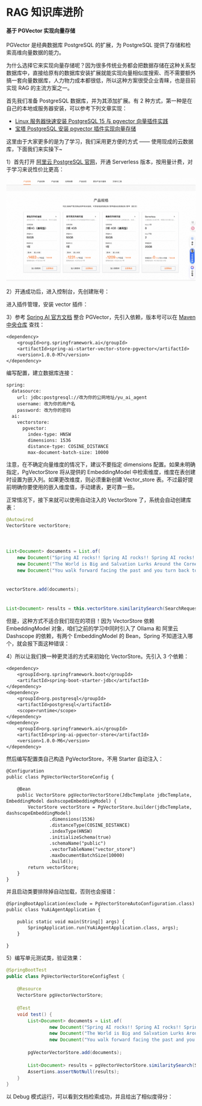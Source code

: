 # RAG 知识库进阶

#### 基于 PGVector 实现向量存储

PGVect⁠or 是经典数据库 P‌ostgreSQL 的扩展，为 Postgr‎eSQL 提供了存储和‌检索高维向量数据的能力。

为什么选择它来实现向量存⁠储呢？因为很多传统业务都会把数据存储在这种关系‌型数据库中，直接给原有的数据库安装扩展就能实现向量相似度搜索、而不需要额外搞一套向量数据库，‎人力物力成本都很低，所以这种方案很受企业青睐，‌也是目前实现 RAG 的主流方案之一。

首先我们准备⁠ PostgreSQL ‌数据库，并为其添加扩展。有 2 种方式，第一种是‎在自己的本地或服务器安装‌，可以参考下列文章实现：

- [Linux 服务器快速安装 PostgreSQL 15 与 pgvector 向量插件实践](https://cloud.baidu.com/article/3229759)
- [宝塔 PostgreSQL 安装 pgvector 插件实现向量存储](https://blog.csdn.net/qq_29213799/article/details/146277755)

这里由于大⁠家更多的是为了学习‌，我们采用更方便的方式 —— 使用现‎成的云数据库，下面‌我们来实操下~

1）首先打开 [阿里云 PostgreSQL 官网](https://www.aliyun.com/product/rds/postgresql)，开通 Serverless 版本，按用量计费，对于学习来说性价比更高：

![image-20250912130445996](assets/image-20250912130445996.png)

2）开通成功后，进入控制台，先创建账号：

进入插件管理，安装 vector 插件：

3）参考 [Spring AI 官方文档](https://docs.spring.io/spring-ai/reference/api/vectordbs/pgvector.html) 整合 PGVector，先引入依赖，版本号可以在 [Maven 中央仓库](https://mvnrepository.com/artifact/org.springframework.ai/spring-ai-starter-vector-store-pgvector) 查找：

```
<dependency>
    <groupId>org.springframework.ai</groupId>
    <artifactId>spring-ai-starter-vector-store-pgvector</artifactId>
    <version>1.0.0-M7</version>
</dependency>
```

编写配置，建立数据库连接：

```
spring:
  datasource:
    url: jdbc:postgresql://改为你的公网地址/yu_ai_agent
    username: 改为你的用户名
    password: 改为你的密码
  ai:
    vectorstore:
      pgvector:
        index-type: HNSW
        dimensions: 1536
        distance-type: COSINE_DISTANCE
        max-document-batch-size: 10000 
```

注意，在不确定向量维度的情况下，⁠建议不要指定 dimensions 配置。如果未明确指定，Pg‌VectorStore 将从提供的 EmbeddingModel 中检索维度，维度在表创建时设置为嵌入列。如果更改维度，则必‎须重新创建 Vector_store 表。不过最好提前明确你要‌使用的嵌入维度值，手动建表，更可靠一些。

正常情况下⁠，接下来就可以使用‌自动注入的 VectorStore ‎了，系统会自动创建‌库表：

```java
@Autowired
VectorStore vectorStore;



List<Document> documents = List.of(
    new Document("Spring AI rocks!! Spring AI rocks!! Spring AI rocks!! Spring AI rocks!! Spring AI rocks!!", Map.of("meta1", "meta1")),
    new Document("The World is Big and Salvation Lurks Around the Corner"),
    new Document("You walk forward facing the past and you turn back toward the future.", Map.of("meta2", "meta2")));


vectorStore.add(documents);


List<Document> results = this.vectorStore.similaritySearch(SearchRequest.builder().query("Spring").topK(5).build());
```

但是，这种方式不适合我们现在⁠的项目！因为 VectorStore 依赖 Embedd‌ingModel 对象，咱们之前的学习中同时引入了 Ollama 和 阿里云 Dashscope 的依赖，有两个‎ EmbeddingModel 的 Bean，Sprin‌g 不知道注入哪个，就会报下面这种错误：

4）所以让⁠我们换一种更灵活的‌方式来初始化 VectorStore‎。先引入 3 个依‌赖：

```
<dependency>
    <groupId>org.springframework.boot</groupId>
    <artifactId>spring-boot-starter-jdbc</artifactId>
</dependency>
<dependency>
    <groupId>org.postgresql</groupId>
    <artifactId>postgresql</artifactId>
    <scope>runtime</scope>
</dependency>
<dependency>
    <groupId>org.springframework.ai</groupId>
    <artifactId>spring-ai-pgvector-store</artifactId>
    <version>1.0.0-M6</version>
</dependency>
```

然后编写配⁠置类自己构造 Pg‌VectorStore，不用 Sta‎rter 自动注入‌：

```
@Configuration
public class PgVectorVectorStoreConfig {

    @Bean
    public VectorStore pgVectorVectorStore(JdbcTemplate jdbcTemplate, EmbeddingModel dashscopeEmbeddingModel) {
        VectorStore vectorStore = PgVectorStore.builder(jdbcTemplate, dashscopeEmbeddingModel)
                .dimensions(1536)                    
                .distanceType(COSINE_DISTANCE)       
                .indexType(HNSW)                     
                .initializeSchema(true)              
                .schemaName("public")                
                .vectorTableName("vector_store")     
                .maxDocumentBatchSize(10000)         
                .build();
        return vectorStore;
    }
}
```

并且启动类要排除掉自动加载，否则也会报错：

```
@SpringBootApplication(exclude = PgVectorStoreAutoConfiguration.class)
public class YuAiAgentApplication {

    public static void main(String[] args) {
        SpringApplication.run(YuAiAgentApplication.class, args);
    }

}
```

5）编写单元测试类，验证效果：

```java
@SpringBootTest
public class PgVectorVectorStoreConfigTest {

    @Resource
    VectorStore pgVectorVectorStore;

    @Test
    void test() {
        List<Document> documents = List.of(
                new Document("Spring AI rocks!! Spring AI rocks!! Spring AI rocks!! Spring AI rocks!! Spring AI rocks!!", Map.of("meta1", "meta1")),
                new Document("The World is Big and Salvation Lurks Around the Corner"),
                new Document("You walk forward facing the past and you turn back toward the future.", Map.of("meta2", "meta2")));
        
        pgVectorVectorStore.add(documents);
        
        List<Document> results = pgVectorVectorStore.similaritySearch(SearchRequest.builder().query("Spring").topK(5).build());
        Assertions.assertNotNull(results);
    }
}
```

以 Deb⁠ug 模式运行，可‌以看到文档检索成功，并且给出了相似度‎得分：